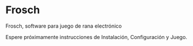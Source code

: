 Frosch
======

Frosch, software para juego de rana electrónico

Espere próximamente instrucciones de Instalación, Configuración y Juego.

